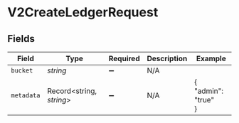 # V2CreateLedgerRequest


## Fields

| Field                    | Type                     | Required                 | Description              | Example                  |
| ------------------------ | ------------------------ | ------------------------ | ------------------------ | ------------------------ |
| `bucket`                 | *string*                 | :heavy_minus_sign:       | N/A                      |                          |
| `metadata`               | Record<string, *string*> | :heavy_minus_sign:       | N/A                      | {<br/>"admin": "true"<br/>} |